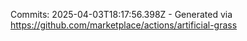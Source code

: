 Commits: 2025-04-03T18:17:56.398Z - Generated via https://github.com/marketplace/actions/artificial-grass
<br>
